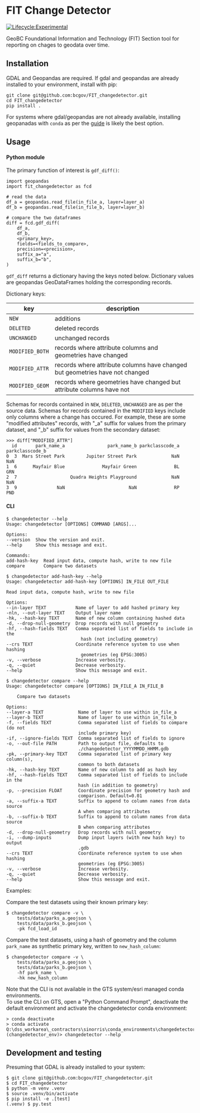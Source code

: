 # FIT Change Detector

[![Lifecycle:Experimental](https://img.shields.io/badge/Lifecycle-Experimental-339999)](https://github.com/bcgov/repomountie/blob/master/doc/lifecycle-badges.md)

GeoBC Foundational Information and Technology (FIT) Section tool for reporting on chages to geodata over time.

## Installation

GDAL and Geopandas are required. If gdal and geopandas are already installed to your environment, install with pip:

    git clone git@github.com:bcgov/FIT_changedetector.git
    cd FIT_changedetector
    pip install .

For systems where gdal/geopandas are not already available, installing geopanadas with `conda` as per the [guide](https://geopandas.org/en/stable/getting_started/install.html#creating-a-new-environment) is likely the best option.


## Usage

#### Python module

The primary function of interest is `gdf_diff()`:

    import geopandas
    import fit_changedetector as fcd

    # read the data
    df_a = geopandas.read_file(in_file_a, layer=layer_a)
    df_b = geopandas.read_file(in_file_b, layer=layer_b)

    # compare the two dataframes
    diff = fcd.gdf_diff(
        df_a,
        df_b,
        <primary_key>,
        fields=<fields_to_compare>,
        precision=<precision>,
        suffix_a="a",
        suffix_b="b",
    )

`gdf_diff` returns a dictionary having the keys noted below. Dictionary values are geopandas GeoDataFrames holding the corresponding records.

Dictionary keys:

| key | description |
|-----|-------------|
| `NEW` | additions |
| `DELETED` | deleted records |
| `UNCHANGED` | unchanged records |
| `MODIFIED_BOTH` | records where attribute columns and geometries have changed |
| `MODIFIED_ATTR` | records where attribute columns have changed but geometries have not changed |
| `MODIFIED_GEOM` | records where geometries have changed but attribute columns have not |

Schemas for records contained in `NEW`, `DELETED`, `UNCHANGED` are as per the source data.
Schemas for records contained in the `MODIFIED` keys include only columns where a change has occured. For example, these are some "modified attributes" records, with "_a" suffix for values from the primary dataset, and "_b" suffix for values from the secondary dataset:

    >>> diff["MODIFIED_ATTR"]
      id       park_name_a                park_name_b parkclasscode_a parkclasscode_b
    0  3  Mars Street Park        Jupiter Street Park             NaN             NaN
    1  6      Mayfair Blue              Mayfair Green              BL             GRN
    2  7                    Quadra Heights Playground             NaN             NaN
    3  9               NaN                        NaN              RP             PND


#### CLI

    $ changedetector --help
    Usage: changedetector [OPTIONS] COMMAND [ARGS]...

    Options:
    --version  Show the version and exit.
    --help     Show this message and exit.

    Commands:
    add-hash-key  Read input data, compute hash, write to new file
    compare       Compare two datasets

    $ changedetector add-hash-key --help
    Usage: changedetector add-hash-key [OPTIONS] IN_FILE OUT_FILE

    Read input data, compute hash, write to new file

    Options:
    --in-layer TEXT           Name of layer to add hashed primary key
    -nln, --out-layer TEXT    Output layer name
    -hk, --hash-key TEXT      Name of new column containing hashed data
    -d, --drop-null-geometry  Drop records with null geometry
    -hf, --hash-fields TEXT   Comma separated list of fields to include in the
                                hash (not including geometry)
    --crs TEXT                Coordinate reference system to use when hashing
                                geometries (eg EPSG:3005)
    -v, --verbose             Increase verbosity.
    -q, --quiet               Decrease verbosity.
    --help                    Show this message and exit.

    $ changedetector compare --help
    Usage: changedetector compare [OPTIONS] IN_FILE_A IN_FILE_B

        Compare two datasets

    Options:
    --layer-a TEXT             Name of layer to use within in_file_a
    --layer-b TEXT             Name of layer to use within in_file_b
    -f, --fields TEXT          Comma separated list of fields to compare (do not
                               include primary key)
    -if, --ignore-fields TEXT  Comma separated list of fields to ignore
    -o, --out-file PATH        Path to output file, defaults to
                               ./changedetector_YYYYMMDD_HHMM.gdb
    -pk, --primary-key TEXT    Comma separated list of primary key column(s),
                               common to both datasets
    -hk, --hash-key TEXT       Name of new column to add as hash key
    -hf, --hash-fields TEXT    Comma separated list of fields to include in the
                               hash (in addition to geometry)
    -p, --precision FLOAT      Coordinate precision for geometry hash and
                               comparison. Default=0.01
    -a, --suffix-a TEXT        Suffix to append to column names from data source
                               A when comparing attributes
    -b, --suffix-b TEXT        Suffix to append to column names from data source
                               B when comparing attributes
    -d, --drop-null-geometry   Drop records with null geometry
    -i, --dump-inputs          Dump input layers (with new hash key) to output
                               .gdb
    --crs TEXT                 Coordinate reference system to use when hashing
                               geometries (eg EPSG:3005)
    -v, --verbose              Increase verbosity.
    -q, --quiet                Decrease verbosity.
    --help                     Show this message and exit.

Examples:

Compare the test datasets using their known primary key:

    $ changedetector compare -v \
        tests/data/parks_a.geojson \
        tests/data/parks_b.geojson \
        -pk fcd_load_id 

Compare the test datasets, using a hash of geometry and the column `park_name` as synthetic primary key, 
written to `new_hash_column`:

    $ changedetector compare -v \
        tests/data/parks_a.geojson \
        tests/data/parks_b.geojson \
        -hf park_name \
        -hk new_hash_column

Note that the CLI is not available in the GTS system/esri managed conda environments.  
To use the CLI on GTS, open a "Python Command Prompt", deactivate the default environment and 
activate the changedetector conda environment:

    > conda deactivate
    > conda activate Q:\dss_workarea\_contractors\sinorris\conda_environments\changedetector_env
    (changedetector_env)> changedetector --help
    
## Development and testing

Presuming that GDAL is already installed to your system:

    $ git clone git@github.com:bcgov/FIT_changedetector.git
    $ cd FIT_changedetector
    $ python -m venv .venv
    $ source .venv/bin/activate
    $ pip install -e .[test]
    (.venv) $ py.test